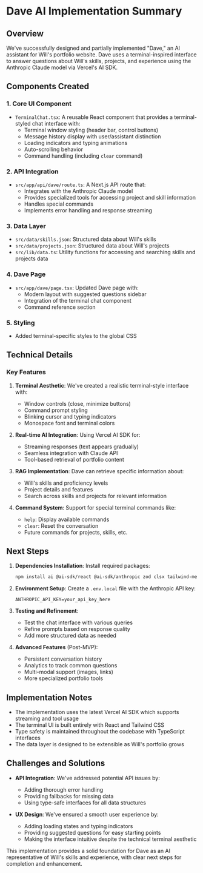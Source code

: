 # Dave AI Implementation Summary

## Overview

We've successfully designed and partially implemented "Dave," an AI assistant for Will's portfolio website. Dave uses a terminal-inspired interface to answer questions about Will's skills, projects, and experience using the Anthropic Claude model via Vercel's AI SDK.

## Components Created

### 1. Core UI Component
- `TerminalChat.tsx`: A reusable React component that provides a terminal-styled chat interface with:
  - Terminal window styling (header bar, control buttons)
  - Message history display with user/assistant distinction
  - Loading indicators and typing animations
  - Auto-scrolling behavior
  - Command handling (including `clear` command)

### 2. API Integration
- `src/app/api/dave/route.ts`: A Next.js API route that:
  - Integrates with the Anthropic Claude model
  - Provides specialized tools for accessing project and skill information
  - Handles special commands
  - Implements error handling and response streaming

### 3. Data Layer
- `src/data/skills.json`: Structured data about Will's skills
- `src/data/projects.json`: Structured data about Will's projects
- `src/lib/data.ts`: Utility functions for accessing and searching skills and projects data

### 4. Dave Page
- `src/app/dave/page.tsx`: Updated Dave page with:
  - Modern layout with suggested questions sidebar
  - Integration of the terminal chat component
  - Command reference section

### 5. Styling
- Added terminal-specific styles to the global CSS

## Technical Details

### Key Features
1. **Terminal Aesthetic**: We've created a realistic terminal-style interface with:
   - Window controls (close, minimize buttons)
   - Command prompt styling
   - Blinking cursor and typing indicators
   - Monospace font and terminal colors

2. **Real-time AI Integration**: Using Vercel AI SDK for:
   - Streaming responses (text appears gradually)
   - Seamless integration with Claude API
   - Tool-based retrieval of portfolio content

3. **RAG Implementation**: Dave can retrieve specific information about:
   - Will's skills and proficiency levels
   - Project details and features
   - Search across skills and projects for relevant information

4. **Command System**: Support for special terminal commands like:
   - `help`: Display available commands
   - `clear`: Reset the conversation
   - Future commands for projects, skills, etc.

## Next Steps

1. **Dependencies Installation**: Install required packages:
   ```bash
   npm install ai @ai-sdk/react @ai-sdk/anthropic zod clsx tailwind-merge
   ```

2. **Environment Setup**: Create a `.env.local` file with the Anthropic API key:
   ```
   ANTHROPIC_API_KEY=your_api_key_here
   ```

3. **Testing and Refinement**:
   - Test the chat interface with various queries
   - Refine prompts based on response quality
   - Add more structured data as needed

4. **Advanced Features** (Post-MVP):
   - Persistent conversation history
   - Analytics to track common questions
   - Multi-modal support (images, links)
   - More specialized portfolio tools

## Implementation Notes

- The implementation uses the latest Vercel AI SDK which supports streaming and tool usage
- The terminal UI is built entirely with React and Tailwind CSS
- Type safety is maintained throughout the codebase with TypeScript interfaces
- The data layer is designed to be extensible as Will's portfolio grows

## Challenges and Solutions

- **API Integration**: We've addressed potential API issues by:
  - Adding thorough error handling
  - Providing fallbacks for missing data
  - Using type-safe interfaces for all data structures

- **UX Design**: We've ensured a smooth user experience by:
  - Adding loading states and typing indicators
  - Providing suggested questions for easy starting points
  - Making the interface intuitive despite the technical terminal aesthetic

This implementation provides a solid foundation for Dave as an AI representative of Will's skills and experience, with clear next steps for completion and enhancement. 
